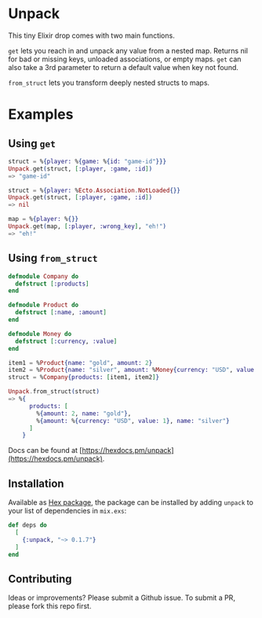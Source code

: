 # Unpack

This tiny Elixir drop comes with two main functions.

`get` lets you reach in and unpack any value from a nested map. Returns nil for bad or missing keys, unloaded associations, or empty maps. `get` can also take a 3rd parameter to return a default value when key not found.

`from_struct` lets you transform deeply nested structs to maps.

# Examples
## Using `get`
```elixir
struct = %{player: %{game: %{id: "game-id"}}}
Unpack.get(struct, [:player, :game, :id])
=> "game-id"

struct = %{player: %Ecto.Association.NotLoaded{}}
Unpack.get(struct, [:player, :game, :id])
=> nil

map = %{player: %{}}
Unpack.get(map, [:player, :wrong_key], "eh!")
=> "eh!"
```
## Using `from_struct`
```elixir
defmodule Company do
  defstruct [:products]
end

defmodule Product do
  defstruct [:name, :amount]
end

defmodule Money do
  defstruct [:currency, :value]
end

item1 = %Product{name: "gold", amount: 2}
item2 = %Product{name: "silver", amount: %Money{currency: "USD", value: 1}}
struct = %Company{products: [item1, item2]}

Unpack.from_struct(struct)
=> %{
      products: [
        %{amount: 2, name: "gold"},
        %{amount: %{currency: "USD", value: 1}, name: "silver"}
      ]
    }
```
Docs can be found at [https://hexdocs.pm/unpack](https://hexdocs.pm/unpack).

## Installation

Available as [Hex package](https://hex.pm/packages/unpack), the package can be installed by adding `unpack` to your list of dependencies in `mix.exs`:

```elixir
def deps do
  [
    {:unpack, "~> 0.1.7"}
  ]
end
```

## Contributing
Ideas or improvements? Please submit a Github issue.
To submit a PR, please fork this repo first.
